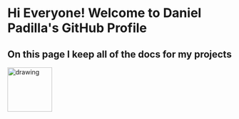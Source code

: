 # Hi Everyone! Welcome to Daniel Padilla's GitHub Profile
## On this page I keep all of the docs for my projects 
<a href="https://www.linkedin.com/in/daniel-padilla-8b9959b9/" target="_blank" rel="noopener noreferrer"><img src="https://res.cloudinary.com/importdata/image/upload/v1595012354/linkedin_t9qiwy.png" alt="drawing" width="100"/> 

<!---
sandDaniel/sandDaniel is a ✨ special ✨ repository because its `README.md` (this file) appears on your GitHub profile.
You can click the Preview link to take a look at your changes.
--->
